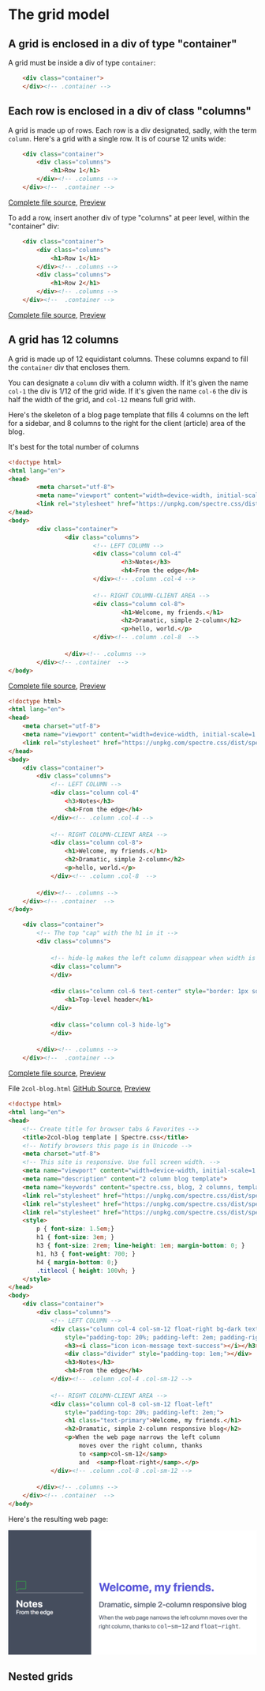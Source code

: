 # The grid model

## A grid is enclosed in a div of type "container"

A grid must be inside a div of type `container`:

```html
	<div class="container">
	</div><!-- .container -->
```

## Each row is enclosed in a div of class "columns"

A grid is made up of rows. Each row is a div designated,
sadly, with the term `column`. 
Here's a grid with a single row. 
It is of course 12 units wide:

```html
	<div class="container">
		<div class="columns">
			<h1>Row 1</h1>
		</div><!-- .columns -->
	</div><!--  .container -->
```

[Complete file source](https://github.com/tomcam/spectre-css-examples/blob/master/illos/illo-grid-1-row.html), 
[Preview](https://htmlpreview.github.com/?https://github.com/tomcam/spectre-css-examples/blob/master/illos/illo-grid-1-row.html)

To add a row, insert another div of type "columns" 
at peer level, within the "container" div:

```html
	<div class="container">
		<div class="columns">
			<h1>Row 1</h1>
		</div><!-- .columns -->
		<div class="columns">
			<h1>Row 2</h1>
		</div><!-- .columns -->
	</div><!--  .container -->
```

[Complete file source](https://github.com/tomcam/spectre-css-examples/blob/master/illos/illo-grid-2-rows.html), 
[Preview](https://htmlpreview.github.com/?https://github.com/tomcam/spectre-css-examples/blob/master/illos/illo-grid-2-rows.html)

## A grid has 12 columns

A grid is made up of 12 equidistant columns.
These columns expand to fill the `container` div
that encloses them. 

You can designate a `column` div with a column width.
If it's given the name `col-1` the div is 1/12 of the grid wide.
If it's given the name `col-6` the div is half the width of the grid,
and `col-12` means full grid with.

Here's the skeleton of
a blog page template that fills 4 columns on 
the left for a sidebar, and 8 columns to the
right for the client (article) area of the blog.

It's best for the total number of columns

```html
<!doctype html>                                                               
<html lang="en">                                                             
<head>                                                                     
        <meta charset="utf-8">
        <meta name="viewport" content="width=device-width, initial-scale=1.0">                                 
        <link rel="stylesheet" href="https://unpkg.com/spectre.css/dist/spectre.min.css">
</head>                                                                         
<body>
        <div class="container">
                <div class="columns">
                        <!-- LEFT COLUMN -->
                        <div class="column col-4" 
                                <h3>Notes</h3>
                                <h4>From the edge</h4>
                        </div><!-- .column .col-4 -->
                                
                        <!-- RIGHT COLUMN-CLIENT AREA -->
                        <div class="column col-8">
                                <h1>Welcome, my friends.</h1>
                                <h2>Dramatic, simple 2-column</h2>
                                <p>hello, world.</p>
                        </div><!-- .column .col-8  -->
                        
                </div><!-- .columns -->
        </div><!-- .container  -->
</body>  
```

[Complete file source](https://github.com/tomcam/spectre-css-examples/blob/master/illos/illo-grid-blog-skeleton.html), 
[Preview](https://htmlpreview.github.com/?https://github.com/tomcam/spectre-css-examples/blob/master/illos/illo-grid-blog-skeleton.html)

```html
<!doctype html>
<html lang="en">
<head>
	<meta charset="utf-8">
	<meta name="viewport" content="width=device-width, initial-scale=1.0">
	<link rel="stylesheet" href="https://unpkg.com/spectre.css/dist/spectre.min.css">
</head>
<body>
	<div class="container">
		<div class="columns">
			<!-- LEFT COLUMN -->
			<div class="column col-4" 
				<h3>Notes</h3>
				<h4>From the edge</h4>
			</div><!-- .column .col-4 -->

			<!-- RIGHT COLUMN-CLIENT AREA -->
			<div class="column col-8">  
				<h1>Welcome, my friends.</h1> 
				<h2>Dramatic, simple 2-column</h2>
				<p>hello, world.</p>
			</div><!-- .column .col-8  -->

		</div><!-- .columns -->
	</div><!-- .container  -->
</body>
```



```html
	<div class="container">
		<!-- The top "cap" with the h1 in it -->
		<div class="columns">
			
			<!-- hide-lg makes the left column disappear when width is decreased -->
			<div class="column">
			</div>

			<div class="column col-6 text-center" style="border: 1px solid black;">
				<h1>Top-level header</h1>
			</div>
			
			<div class="column col-3 hide-lg">
			</div>
			
		</div><!-- .columns -->
	</div><!--  .container -->
```

[Complete file source](https://github.com/tomcam/spectre-book/blob/master/examples/illo-header-3col-bottom-a.html), 
[Preview](https://htmlpreview.github.com/?https://github.com/tomcam/spectre-book/blob/master/examples/illo-header-3col-bottom-a.html)



File `2col-blog.html` [GitHub Source](https://github.com/tomcam/spectre-book/blob/master/examples/2col-blog.html), 
[Preview](https://htmlpreview.github.com/?https://github.com/tomcam/spectre-book/blob/master/examples/2col-blog.html)

```html
<!doctype html>
<html lang="en">
<head>
	<!-- Create title for browser tabs & Favorites -->
	<title>2col-blog template | Spectre.css</title>
	<!-- Notify browsers this page is in Unicode -->
	<meta charset="utf-8">
	<!-- This site is responsive. Use full screen width. -->
	<meta name="viewport" content="width=device-width, initial-scale=1.0">
	<meta name="description" content="2 column blog template">
	<meta name="keywords" content="spectre.css, blog, 2 columns, template">	
	<link rel="stylesheet" href="https://unpkg.com/spectre.css/dist/spectre.min.css">
	<link rel="stylesheet" href="https://unpkg.com/spectre.css/dist/spectre-exp.min.css">
	<link rel="stylesheet" href="https://unpkg.com/spectre.css/dist/spectre-icons.min.css">
	<style>
		p { font-size: 1.5em;}	
		h1 { font-size: 3em; }
		h3 { font-size: 2rem; line-height: 1em; margin-bottom: 0; }
		h1, h3 { font-weight: 700; }
		h4 { margin-bottom: 0;}
		.titlecol { height: 100vh; }		
	</style>
</head>
<body>
	<div class="container">
		<div class="columns">
			<!-- LEFT COLUMN -->
			<div class="column col-4 col-sm-12 float-right bg-dark text-light titlecol" 
				style="padding-top: 20%; padding-left: 2em; padding-right: 2em;";>
				<h3><i class="icon icon-message text-success"></i></h3>
				<div class="divider" style="padding-top: 1em;"></div>
				<h3>Notes</h3>
				<h4>From the edge</h4>
			</div><!-- .column .col-4 .col-sm-12 -->

			<!-- RIGHT COLUMN-CLIENT AREA -->
			<div class="column col-8 col-sm-12 float-left"  
				style="padding-top: 20%; padding-left: 2em;">		
				<h1 class="text-primary">Welcome, my friends.</h1> 
				<h2>Dramatic, simple 2-column responsive blog</h2>
				<p>When the web page narrows the left column 
					moves over the right column, thanks
					to <samp>col-sm-12</samp> 
					and  <samp>float-right</samp>.</p>
			</div><!-- .column .col-8 .col-sm-12 -->

		</div><!-- .columns -->
	</div><!-- .container  -->
</body>
```

Here's the resulting web page:

![Screenshot of finished blog template](screenshots/screenshot-2col-blog-1024x512.png)

## Nested grids

